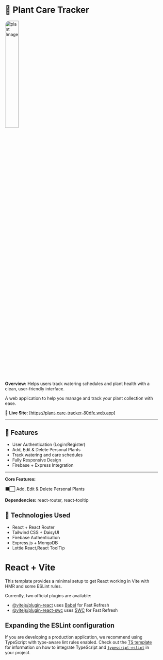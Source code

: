 # 🌱 Plant Care Tracker


<img src="https://i.ibb.co.com/Ng8XMT4G/plant.png" alt="plant Image" style="width: 30%; border-radius: 15px; filter: brightness(0.8);" />

**Overview:** Helps users track watering schedules and plant health with a clean, user-friendly interface.

A web application to help you manage and track your plant collection with ease.

🔗 **Live Site**: [https://plant-care-tracker-80dfe.web.app]

---

## 🚀 Features

-  User Authentication (Login/Register)
-  Add, Edit & Delete Personal Plants
-  Track watering and care schedules
-  Fully Responsive Design
-  Firebase + Express Integration

---

**Core Features:**

   ⬛⬜ Add, Edit & Delete Personal Plants

**Dependencies:** react-router, react-tooltip

## 📁 Technologies Used

- React + React Router
- Tailwind CSS + DaisyUI
- Firebase Authentication
- Express.js + MongoDB
- Lottie React,React ToolTip







# React + Vite

This template provides a minimal setup to get React working in Vite with HMR and some ESLint rules.

Currently, two official plugins are available:

- [@vitejs/plugin-react](https://github.com/vitejs/vite-plugin-react/blob/main/packages/plugin-react) uses [Babel](https://babeljs.io/) for Fast Refresh
- [@vitejs/plugin-react-swc](https://github.com/vitejs/vite-plugin-react/blob/main/packages/plugin-react-swc) uses [SWC](https://swc.rs/) for Fast Refresh

## Expanding the ESLint configuration

If you are developing a production application, we recommend using TypeScript with type-aware lint rules enabled. Check out the [TS template](https://github.com/vitejs/vite/tree/main/packages/create-vite/template-react-ts) for information on how to integrate TypeScript and [`typescript-eslint`](https://typescript-eslint.io) in your project.
